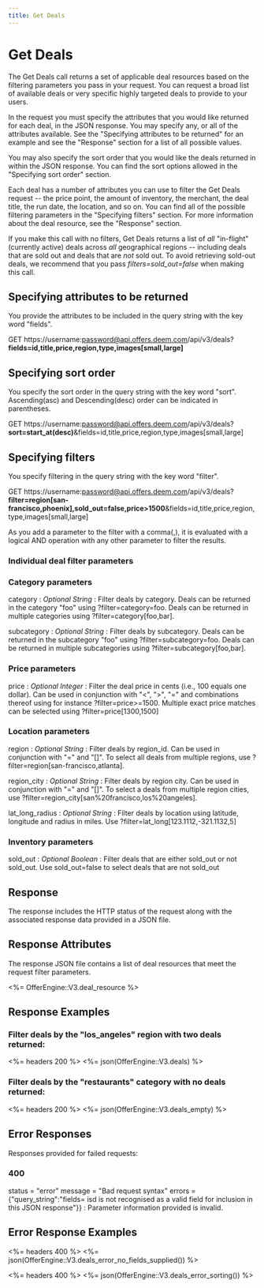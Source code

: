 ```yaml
---
title: Get Deals
---
```


# Get Deals

The Get Deals call returns a set of applicable deal resources based on the filtering parameters you pass in your request. You can request a broad list of available deals or very specific highly targeted deals to provide to your users.

In the request you must specify the attributes that you would like returned for each deal, in the JSON response. You may specify any, or all of the attributes available. See the "Specifying attributes to be returned" for an example and see the "Response" section for a list of all possible values.

You may also specify the sort order that you would like the deals returned in within the JSON response. You can find the sort options allowed in the "Specifying sort order" section.

Each deal has a number of attributes you can use to filter the Get Deals request -- the price point, the amount of inventory, the merchant, the deal title, the run date, the location, and so on. You can find all of the possible filtering parameters in the "Specifying filters" section. For more information about the deal resource, see the "Response" section.

If you make this call with no filters, Get Deals returns a list of <i>all</i> "in-flight" (currently active) deals across <i>all</i> geographical regions -- including deals that are sold out and deals that are <i>not</i> sold out. To avoid retrieving sold-out deals, we recommend that you pass <i>filters=sold_out=false</i> when making this call.

## Specifying attributes to be returned

You provide the attributes to be included in the query string with the key word "fields".

GET https://username:password@api.offers.deem.com/api/v3/deals?<b>fields=id,title,price,region,type,images[small,large]</b>

## Specifying sort order

You specify the sort order in the query string with the key word "sort". Ascending(asc) and Descending(desc) order can be indicated in parentheses.

GET https://username:password@api.offers.deem.com/api/v3/deals?<b>sort=start_at(desc)</b>&fields=id,title,price,region,type,images[small,large]

## Specifying filters

You specify filtering in the query string with the key word "filter".

GET https://username:password@api.offers.deem.com/api/v3/deals?<b>filter=region[san-francisco,phoenix],sold_out=false,price>1500</b>&fields=id,title,price,region,type,images[small,large]

As you add a parameter to the filter with a comma(,), it is evaluated with a logical AND operation with any other parameter to filter the results.

### Individual deal filter parameters

### Category parameters

category
: _Optional String_ : Filter deals by category. Deals can be returned in the category "foo" using ?filter=category=foo. Deals can be returned in multiple categories using ?filter=category[foo,bar].

subcategory
: _Optional String_ : Filter deals by subcategory. Deals can be returned in the subcategory "foo" using ?filter=subcategory=foo. Deals can be returned in multiple subcategories using ?filter=subcategory[foo,bar].

### Price parameters

price
: _Optional Integer_ : Filter the deal price in cents (i.e., 100 equals one dollar). Can be used in conjunction with "<", ">", "=" and combinations thereof using for instance ?filter=price>=1500. Multiple exact price matches can be selected using ?filter=price[1300,1500]

### Location parameters

region
: _Optional String_ : Filter deals by region_id. Can be used in conjunction with "=" and "[]". To select all deals from multiple regions, use ?filter=region[san-francisco,atlanta].

region_city
: _Optional String_ : Filter deals by region city. Can be used in conjunction with "=" and "[]". To select a deals from multiple region cities, use ?filter=region_city[san%20francisco,los%20angeles].

lat_long_radius
: _Optional String_ : Filter deals by location using latitude, longitude and radius in miles. Use ?filter=lat_long[123.1112,-321.1132,5]

### Inventory parameters

sold_out
: _Optional Boolean_ : Filter deals that are either sold_out or not sold_out. Use sold_out=false to select deals that are not sold_out

## Response

The response includes the HTTP status of the request along with the associated response data provided in a JSON file.

## Response Attributes

The response JSON file contains a list of deal resources that meet the request filter parameters.

<%= OfferEngine::V3.deal_resource %>

## Response Examples

### Filter deals by the "los_angeles" region with two deals returned:

<%= headers 200 %>
<%= json(OfferEngine::V3.deals) %>

### Filter deals by the "restaurants" category with no deals returned:

<%= headers 200 %>
<%= json(OfferEngine::V3.deals_empty) %>

## Error Responses

Responses provided for failed requests:

### 400

status = "error"
message = "Bad request syntax"
errors = {"query_string":"fields= isd is not recognised as a valid field for inclusion in this JSON response"}}
: Parameter information provided is invalid.

## Error Response Examples

<%= headers 400 %>
<%= json(OfferEngine::V3.deals_error_no_fields_supplied()) %>

<%= headers 400 %>
<%= json(OfferEngine::V3.deals_error_sorting()) %>
